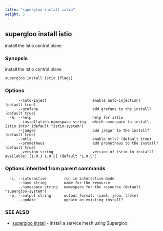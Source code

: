 ```yaml
---
title: "supergloo install istio"
weight: 5
---
```

## supergloo install istio

install the Istio control plane

### Synopsis

install the Istio control plane

```
supergloo install istio [flags]
```

### Options

```
      --auto-inject                     enable auto-injection? (default true)
      --grafana                         add grafana to the install? (default true)
  -h, --help                            help for istio
      --installation-namespace string   which namespace to install Istio into? (default "istio-system")
      --jaeger                          add jaeger to the install? (default true)
      --mtls                            enable mtls? (default true)
      --prometheus                      add prometheus to the install? (default true)
      --version string                  version of istio to install? available: [1.0.3 1.0.5] (default "1.0.5")
```

### Options inherited from parent commands

```
  -i, --interactive        run in interactive mode
      --name string        name for the resource
      --namespace string   namespace for the resource (default "supergloo-system")
  -o, --output string      output format: (yaml, json, table)
      --update             update an existing install?
```

### SEE ALSO

* [supergloo install](../supergloo_install)	 - install a service mesh using Supergloo

